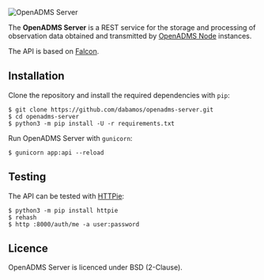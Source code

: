 ![OpenADMS Server](https://www.dabamos.de/github/openadms.png)

The **OpenADMS Server** is a REST service for the storage and processing of
observation data obtained and transmitted by
[OpenADMS Node](https://github.com/dabamos/openadms-node/) instances.

The API is based on [Falcon](https://github.com/falconry/falcon/).

## Installation
Clone the repository and install the required dependencies with `pip`:
```
$ git clone https://github.com/dabamos/openadms-server.git
$ cd openadms-server
$ python3 -m pip install -U -r requirements.txt
```

Run OpenADMS Server with `gunicorn`:
```
$ gunicorn app:api --reload
```

## Testing
The API can be tested with [HTTPie](https://httpie.org/):
```
$ python3 -m pip install httpie
$ rehash
$ http :8000/auth/me -a user:password
```

## Licence
OpenADMS Server is licenced under BSD (2-Clause).
